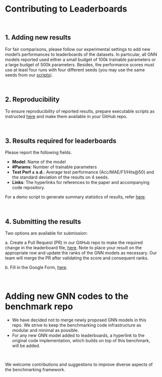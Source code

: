 # Contributing to Leaderboards

<br>

## 1. Adding new results

For fair comparisons, please follow our experimental settings to add new model’s performances to leaderboards of the datasets. In particular, all GNN models reported used either a small budget of 100k trainable parameters or a large budget of 500k parameters. Besides, the performance scores must use at least four runs with four different seeds (you may use the same seeds from our [scripts](https://github.com/graphdeeplearning/benchmarking-gnns/tree/master/scripts)).




<br>

## 2. Reproducibility

To ensure reproducibility of reported results, prepare executable scripts as instructed [here](https://github.com/graphdeeplearning/benchmarking-gnns/blob/master/docs/03_run_codes.md) and make them available in your GitHub repo.




<br>

## 3. Results required for leaderboards

Please report the following fields.

- **Model**: Name of the model
- **#Params**: Number of trainable parameters
- **Test Perf ± s.d.**: Average test performance (Acc/MAE/F1/Hits@50) and the standard deviation of the results on 4 seeds. 
- **Links**: The hyperlinks for references to the paper and accompanying code repository.


For a demo script to generate summary statistics of results, refer [here](https://github.com/graphdeeplearning/benchmarking-gnns/tree/master/scripts/StatisticalResults).




<br>

## 4. Submitting the results

Two options are available for submission:

a. Create a Pull Request (PR) in our GitHub repo to make the required change in the leaderboard file, [here](https://github.com/graphdeeplearning/benchmarking-gnns/blob/master/docs/07_leaderboards.md). Note to place your result on the appropriate row and update the ranks of the GNN models as necessary. Our team will merge the PR after validating the score and consequent ranks.

b. Fill in the Google Form, [here](https://forms.gle/c1vk4hyBDGAtjz9R6).




<br>


# Adding new GNN codes to the benchmark repo
- We have decided not to merge newly proposed GNN models in this repo. We strive to keep the benchmarking code infrastructure as modular and minimal as possible.
- For any new GNN model added to leaderboards, a hyperlink to the original code implementation, which builds on top of this benchmark, will be added.



<br>

We welcome contributions and suggestions to improve diverse aspects of the benchmarking framework.


<br><br><br>